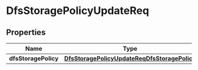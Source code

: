 # DfsStoragePolicyUpdateReq

## Properties
Name | Type | Description | Notes
------------ | ------------- | ------------- | -------------
**dfsStoragePolicy** | [**DfsStoragePolicyUpdateReqDfsStoragePolicy**](DfsStoragePolicyUpdateReqDfsStoragePolicy.md) |  | 
